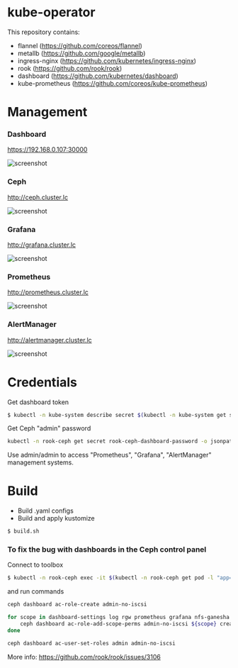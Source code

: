 # kube-operator

This repository contains:
  - flannel (https://github.com/coreos/flannel)
  - metallb (https://github.com/google/metallb)
  - ingress-nginx (https://github.com/kubernetes/ingress-nginx)
  - rook (https://github.com/rook/rook)
  - dashboard (https://github.com/kubernetes/dashboard)
  - kube-prometheus (https://github.com/coreos/kube-prometheus)

# Management
### Dashboard
https://192.168.0.107:30000

![screenshot](https://i.ibb.co/8g5Tcw4/Screenshot-from-2019-05-20-04-16-43.png)

### Ceph
http://ceph.cluster.lc

![screenshot](https://i.ibb.co/HxV0DtM/Screenshot-from-2019-05-20-04-17-08.png)

### Grafana
http://grafana.cluster.lc

![screenshot](https://i.ibb.co/z6rhSC9/Screenshot-from-2019-05-20-04-17-23.png)

### Prometheus
http://prometheus.cluster.lc

![screenshot](https://i.ibb.co/TTPwDyb/Screenshot-from-2019-05-20-04-17-36.png)

### AlertManager
http://alertmanager.cluster.lc

![screenshot](https://i.ibb.co/6Pc62Dc/Screenshot-from-2019-05-20-04-17-47.png)
  
# Credentials
Get dashboard token
```sh
$ kubectl -n kube-system describe secret $(kubectl -n kube-system get secret | grep admin-user | awk '{print $1}')
```
Get Ceph "admin" password
```sh
kubectl -n rook-ceph get secret rook-ceph-dashboard-password -o jsonpath="{['data']['password']}" | base64 --decode && echo
```
Use admin/admin to access "Prometheus", "Grafana", "AlertManager" management systems.

# Build
  - Build .yaml configs
  - Build and apply kustomize
```sh
$ build.sh
```

### To fix the bug with dashboards in the Ceph control panel
Connect to toolbox
```sh
$ kubectl -n rook-ceph exec -it $(kubectl -n rook-ceph get pod -l "app=rook-ceph-tools" -o jsonpath='{.items[0].metadata.name}') bash
```
and run commands
```sh
ceph dashboard ac-role-create admin-no-iscsi

for scope in dashboard-settings log rgw prometheus grafana nfs-ganesha manager hosts rbd-image config-opt rbd-mirroring cephfs user osd pool monitor; do
    ceph dashboard ac-role-add-scope-perms admin-no-iscsi ${scope} create delete read update;
done

ceph dashboard ac-user-set-roles admin admin-no-iscsi
```
More info: https://github.com/rook/rook/issues/3106
